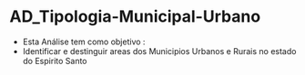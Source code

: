 # AD_Tipologia-Municipal-Urbano


- Esta Análise tem como objetivo :
- Identificar e destinguir areas dos Municipios Urbanos e Rurais no estado do Espirito Santo  
